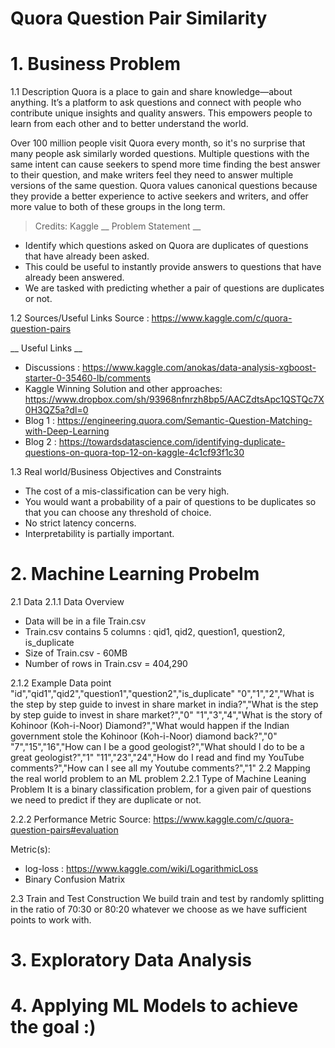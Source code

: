 # Quora Question Pair Similarity
# 1. Business Problem
1.1 Description
Quora is a place to gain and share knowledge—about anything. It’s a platform to ask questions and connect with people who contribute unique insights and quality answers. This empowers people to learn from each other and to better understand the world.

Over 100 million people visit Quora every month, so it's no surprise that many people ask similarly worded questions. Multiple questions with the same intent can cause seekers to spend more time finding the best answer to their question, and make writers feel they need to answer multiple versions of the same question. Quora values canonical questions because they provide a better experience to active seekers and writers, and offer more value to both of these groups in the long term.


> Credits: Kaggle
__ Problem Statement __

 - Identify which questions asked on Quora are duplicates of questions that have already been asked.
 - This could be useful to instantly provide answers to questions that have already been answered.
 - We are tasked with predicting whether a pair of questions are duplicates or not.

1.2 Sources/Useful Links
Source : https://www.kaggle.com/c/quora-question-pairs 

__ Useful Links __
 - Discussions : https://www.kaggle.com/anokas/data-analysis-xgboost-starter-0-35460-lb/comments
 - Kaggle Winning Solution and other approaches: https://www.dropbox.com/sh/93968nfnrzh8bp5/AACZdtsApc1QSTQc7X0H3QZ5a?dl=0
 - Blog 1 : https://engineering.quora.com/Semantic-Question-Matching-with-Deep-Learning
 - Blog 2 : https://towardsdatascience.com/identifying-duplicate-questions-on-quora-top-12-on-kaggle-4c1cf93f1c30
 
1.3 Real world/Business Objectives and Constraints
 - The cost of a mis-classification can be very high.
 - You would want a probability of a pair of questions to be duplicates so that you can choose any threshold of choice.
 - No strict latency concerns.
 - Interpretability is partially important.
 
# 2. Machine Learning Probelm
2.1 Data
2.1.1 Data Overview
- Data will be in a file Train.csv 
- Train.csv contains 5 columns : qid1, qid2, question1, question2, is_duplicate 
- Size of Train.csv - 60MB 
- Number of rows in Train.csv = 404,290

2.1.2 Example Data point
"id","qid1","qid2","question1","question2","is_duplicate"
"0","1","2","What is the step by step guide to invest in share market in india?","What is the step by step guide to invest in share market?","0"
"1","3","4","What is the story of Kohinoor (Koh-i-Noor) Diamond?","What would happen if the Indian government stole the Kohinoor (Koh-i-Noor) diamond back?","0"
"7","15","16","How can I be a good geologist?","What should I do to be a great geologist?","1"
"11","23","24","How do I read and find my YouTube comments?","How can I see all my Youtube comments?","1"
2.2 Mapping the real world problem to an ML problem
2.2.1 Type of Machine Leaning Problem
It is a binary classification problem, for a given pair of questions we need to predict if they are duplicate or not.

2.2.2 Performance Metric
Source: https://www.kaggle.com/c/quora-question-pairs#evaluation

Metric(s):

 - log-loss : https://www.kaggle.com/wiki/LogarithmicLoss
 - Binary Confusion Matrix
 
2.3 Train and Test Construction
  We build train and test by randomly splitting in the ratio of 70:30 or 80:20 whatever we choose as we have sufficient points to work     with.
  
# 3. Exploratory Data Analysis

# 4. Applying ML Models to achieve the goal :)
